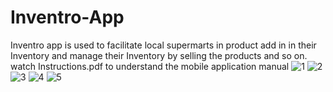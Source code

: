 # Inventro-App
Inventro app is used to facilitate local supermarts in product add in in their Inventory and manage their Inventory by selling the products and so on. 
watch Instructions.pdf to understand the mobile application manual
![1](https://user-images.githubusercontent.com/56120761/192216640-1f3614a2-e260-4bc9-a0b5-a27891d80acf.png)
![2](https://user-images.githubusercontent.com/56120761/192216650-66b7cbb9-6223-413f-aa11-003ae8b08db4.png)
![3](https://user-images.githubusercontent.com/56120761/192216671-c6dd2857-95a4-4786-9126-f33389e2577e.png)
![4](https://user-images.githubusercontent.com/56120761/192216686-2354b5bc-2cf8-41db-826f-29007df60350.png)
![5](https://user-images.githubusercontent.com/56120761/192216701-f468b6af-12ec-4b1d-aa2a-69cddfbf7d22.png)
